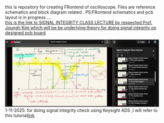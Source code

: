 this is repository for creating FRontend of oscilloscope. Files are reference schematics and block diagram related . PS:FRontend schematics and pcb layout is in progress.....
<br>
<a href="https://www.youtube.com/watch?v=HvdlJZe9VBc&list=PLv7izQ1itK4Wncd6dlsyT3r0-bSiFM2JH&index=12">this is the link to SIGNAL INTEGRITY CLASS LECTURE by respected Prof. Joungh Kim which will be be underlying theory for doing signal integrity on designed pcb board</a>

<img src="Screenshot 2025-10-30 222100.png">
<br>
1-11-2025: for doing signal integrity check using Keysight ADS ,I will refer to this tutorial<a href="https://www.youtube.com/watch?v=_UM_Ku_G7do&t=7885s">link</a>

